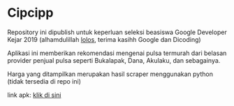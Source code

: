 # Cipcipp
Repository ini dipublish untuk keperluan seleksi beasiswa Google Developer Kejar 2019 (alhamdulillah [lolos][loloss], terima kasihh Google dan Dicoding)

Aplikasi ini memberikan rekomendasi mengenai pulsa termurah dari belasan provider penjual pulsa seperti Bukalapak, Dana, Akulaku, dan sebagainya.

Harga yang ditampilkan merupakan hasil scraper menggunakan python (tidak tersedia di repo ini)

link apk: [klik di sini][link-cipcipp]

[link-cipcipp]: https://github.com/nashihu/cipcipp/raw/master/cipcipp-debug.apk
[loloss]: https://blog.dicoding.com/selamat-kepada-peserta-terpilih-di-google-developers-kejar-2019
